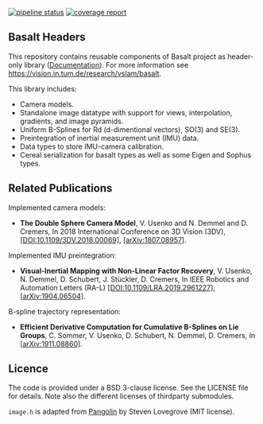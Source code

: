 [![pipeline status](https://gitlab.com/VladyslavUsenko/basalt-headers/badges/master/pipeline.svg)](https://gitlab.com/VladyslavUsenko/basalt-headers/commits/master)
[![coverage report](https://gitlab.com/VladyslavUsenko/basalt-headers/badges/master/coverage.svg)](https://gitlab.com/VladyslavUsenko/basalt-headers/commits/master)

## Basalt Headers
This repository contains reusable components of Basalt project as header-only library ([Documentation](https://vladyslavusenko.gitlab.io/basalt-headers/)). For more information see https://vision.in.tum.de/research/vslam/basalt.

This library includes:
* Camera models.
* Standalone image datatype with support for views, interpolation, gradients, and image pyramids.
* Uniform B-Splines for Rd (d-dimentional vectors), SO(3) and SE(3).
* Preintegration of inertial measurement unit (IMU) data.
* Data types to store IMU-camera calibration.
* Cereal serialization for basalt types as well as some Eigen and Sophus types.



## Related Publications
Implemented camera models:
* **The Double Sphere Camera Model**, V. Usenko and N. Demmel and D. Cremers, In 2018 International Conference on 3D Vision (3DV), [[DOI:10.1109/3DV.2018.00069]](https://doi.org/10.1109/3DV.2018.00069), [[arXiv:1807.08957]](https://arxiv.org/abs/1807.08957).

Implemented IMU preintegration:
* **Visual-Inertial Mapping with Non-Linear Factor Recovery**, V. Usenko, N. Demmel, D. Schubert, J. Stückler, D. Cremers, In IEEE Robotics and Automation Letters (RA-L) [[DOI:10.1109/LRA.2019.2961227]](https://doi.org/10.1109/LRA.2019.2961227), [[arXiv:1904.06504]](https://arxiv.org/abs/1904.06504).

B-spline trajectory representation:
* **Efficient Derivative Computation for Cumulative B-Splines on Lie Groups**, C. Sommer, V. Usenko, D. Schubert, N. Demmel, D. Cremers, In [[arXiv:1911.08860]](https://arxiv.org/abs/1911.08860).




## Licence

The code is provided under a BSD 3-clause license. See the LICENSE file for details.
Note also the different licenses of thirdparty submodules.

`image.h` is adapted from [Pangolin](https://github.com/stevenlovegrove/Pangolin) by Steven Lovegrove (MIT license).

